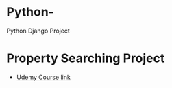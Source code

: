 # Python-
Python Django Project
# Property Searching Project
+ [Udemy Course link](https://cognizant.udemy.com/course/python-django-dev-to-deployment/l)
